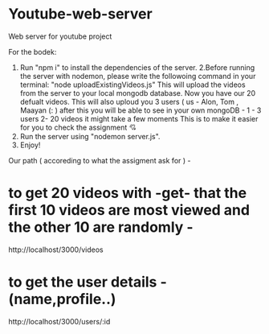 # Youtube-web-server
Web server for youtube project

For the bodek:
1. Run "npm i" to install the dependencies of the server.
2.Before running the server with nodemon, please write the followoing command in your terminal:
"node uploadExistingVideos.js"
This will upload the videos from the server to your local mongodb database.
Now you have our 20 defualt videos.
This will also uploud you 3 users ( us - Alon, Tom , Maayan (: )
after this you will be able to see in your own mongoDB -
1 - 3 users
2-  20 videos
   it might take a few moments 
This is to make it easier for you to check the assignment 💘
3. Run the server using "nodemon server.js".
4. Enjoy!

Our path ( accoreding to what the assigment ask for ) - 
 # to get 20 videos with -get- that the first 10 videos are most viewed and the other 10 are randomly -
 http://localhost/3000/videos

 # to get the user details - (name,profile..)
  http://localhost/3000/users/:id

  #

